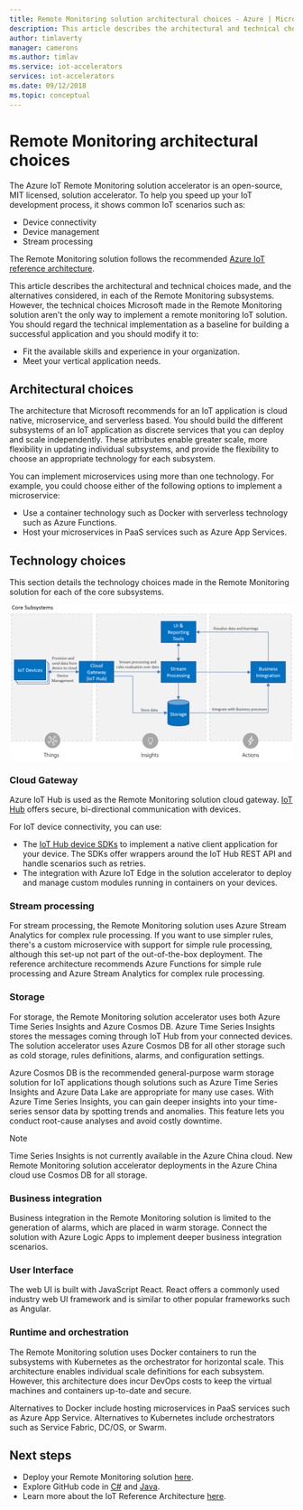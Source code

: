 ```yaml
---
title: Remote Monitoring solution architectural choices - Azure | Microsoft Docs 
description: This article describes the architectural and technical choices made in Remote Monitoring
author: timlaverty
manager: camerons
ms.author: timlav
ms.service: iot-accelerators
services: iot-accelerators
ms.date: 09/12/2018
ms.topic: conceptual
---
```


# Remote Monitoring architectural choices

The Azure IoT Remote Monitoring solution accelerator is an open-source, MIT licensed, solution accelerator. To help you speed up your IoT development process, it shows common IoT scenarios such as:

- Device connectivity
- Device management
- Stream processing

The Remote Monitoring solution follows the recommended [Azure IoT reference architecture](https://aka.ms/iotrefarchitecture).

This article describes the architectural and technical choices made, and the alternatives considered, in each of the Remote Monitoring subsystems. However, the technical choices Microsoft made in the Remote Monitoring solution aren't the only way to implement a remote monitoring IoT solution. You should regard the technical implementation as a baseline for building a successful application and you should modify it to:

- Fit the available skills and experience in your organization.
- Meet your vertical application needs.

## Architectural choices

The architecture that Microsoft recommends for an IoT application is cloud native, microservice, and serverless based. You should build the different subsystems of an IoT application as discrete services that you can deploy and scale independently. These attributes enable greater scale, more flexibility in updating individual subsystems, and provide the flexibility to choose an appropriate technology for each subsystem.

You can implement microservices using more than one technology. For example, you could choose either of the following options to implement a microservice:

- Use a container technology such as Docker with serverless technology such as Azure Functions.
- Host your microservices in PaaS services such as Azure App Services.

## Technology choices

This section details the technology choices made in the Remote Monitoring solution for each of the core subsystems.

![Core Diagram](./media/iot-accelerators-remote-monitoring-architectural-choices/subsystem.png)

### Cloud Gateway

Azure IoT Hub is used as the Remote Monitoring solution cloud gateway. [IoT Hub](https://azure.microsoft.com/services/iot-hub/) offers secure, bi-directional communication with devices.

For IoT device connectivity, you can use:

- The [IoT Hub device SDKs](../iot-hub/iot-hub-devguide-sdks.md#azure-iot-device-sdks) to implement a native client application for your device. The SDKs offer wrappers around the IoT Hub REST API and handle scenarios such as retries.
- The integration with Azure IoT Edge in the solution accelerator to deploy and manage custom modules running in containers on your devices.

### Stream processing

For stream processing, the Remote Monitoring solution uses Azure Stream Analytics for complex rule processing. If you want to use simpler rules, there's a custom microservice with support for simple rule processing, although this set-up not part of the out-of-the-box deployment. The reference architecture recommends Azure Functions for simple rule processing and Azure Stream Analytics for complex rule processing.

### Storage

For storage, the Remote Monitoring solution accelerator uses both Azure Time Series Insights and Azure Cosmos DB. Azure Time Series Insights stores the messages coming through IoT Hub from your connected devices. The solution accelerator uses Azure Cosmos DB for all other storage such as cold storage, rules definitions, alarms, and configuration settings.

Azure Cosmos DB is the recommended general-purpose warm storage solution for IoT applications though solutions such as Azure Time Series Insights and Azure Data Lake are appropriate for many use cases. With Azure Time Series Insights, you can gain deeper insights into your time-series sensor data by spotting trends and anomalies. This feature lets you conduct root-cause analyses and avoid costly downtime.

> [!NOTE]
> Time Series Insights is not currently available in the Azure China cloud. New Remote Monitoring solution accelerator deployments in the Azure China cloud use Cosmos DB for all storage.

### Business integration

Business integration in the Remote Monitoring solution is limited to the generation of alarms, which are placed in warm storage. Connect the solution with Azure Logic Apps to implement deeper business integration scenarios.

### User Interface

The web UI is built with JavaScript React. React offers a commonly used industry web UI framework and is similar to other popular frameworks such as Angular.

### Runtime and orchestration

The Remote Monitoring solution uses Docker containers to run the subsystems with Kubernetes as the orchestrator for horizontal scale. This architecture enables individual scale definitions for each subsystem. However, this architecture does incur DevOps costs to keep the virtual machines and containers up-to-date and secure.

Alternatives to Docker include hosting microservices in PaaS services such as Azure App Service. Alternatives to Kubernetes include orchestrators such as Service Fabric, DC/OS, or Swarm.

## Next steps

* Deploy your Remote Monitoring solution [here](https://www.azureiotsolutions.com/).
* Explore GitHub code in [C#](https://github.com/Azure/azure-iot-pcs-remote-monitoring-dotnet/) and [Java](https://github.com/Azure/azure-iot-pcs-remote-monitoring-java/).  
* Learn more about the IoT Reference Architecture [here](https://aka.ms/iotrefarchitecture).
